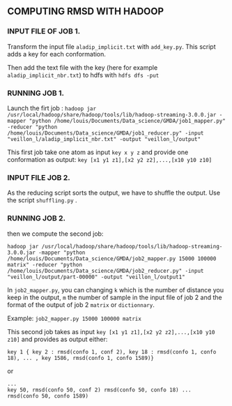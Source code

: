 ## COMPUTING RMSD WITH HADOOP

### INPUT FILE OF JOB 1.

Transform the input file `aladip_implicit.txt` with `add_key.py`. This script adds a key for each conformation.

Then add the text file with the key (here for example `aladip_implicit_nbr.txt`) to hdfs with `hdfs dfs -put`

### RUNNING JOB 1.

Launch the firt job : 
`hadoop jar /usr/local/hadoop/share/hadoop/tools/lib/hadoop-streaming-3.0.0.jar -mapper "python /home/louis/Documents/Data_science/GMDA/job1_mapper.py" -reducer "python /home/louis/Documents/Data_science/GMDA/job1_reducer.py" -input "veillon_l/aladip_implicit_nbr.txt" -output "veillon_l/output"`

This first job take one atom as input `key x y z` and provide one conformation as output: `key [x1 y1 z1],[x2 y2 z2],...,[x10 y10 z10]`

### INPUT FILE JOB 2.

As the reducing script sorts the output, we have to shuffle the output.
Use the script `shuffling.py` .


### RUNNING JOB 2.

then we compute the second job:

`hadoop jar /usr/local/hadoop/share/hadoop/tools/lib/hadoop-streaming-3.0.0.jar -mapper "python /home/louis/Documents/Data_science/GMDA/job2_mapper.py 15000 100000 matrix" -reducer "python /home/louis/Documents/Data_science/GMDA/job2_reducer.py" -input "veillon_l/output/part-00000" -output "veillon_l/output1"`

In `job2_mapper.py`, you can changing `k` which is the number of distance you keep in the output, `m` the number of sample in the input file of job 2 and the format of the output of job 2 `matrix` or `dictionnary`.

Example:
```job2_mapper.py 15000 100000 matrix```

This second job takes as input `key [x1 y1 z1],[x2 y2 z2],...,[x10 y10 z10]` and provides as output either:

```key 1 { key 2 : rmsd(confo 1, conf 2), key 18 : rmsd(confo 1, confo 18), ... , key 1586, rmsd(confo 1, confo 1589)}``` 

or 

```key 1, rmsd(confo 1, conf 2) rmsd(confo 1, confo 18) ...  rmsd(confo 1, confo 1589)
...
key 50, rmsd(confo 50, conf 2) rmsd(confo 50, confo 18) ...  rmsd(confo 50, confo 1589)
``` 



